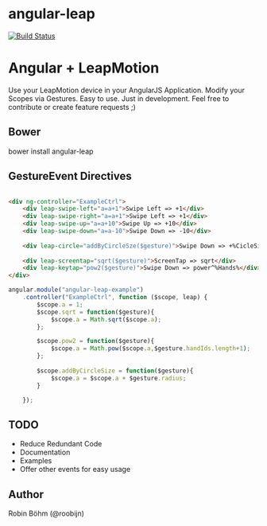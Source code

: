 angular-leap
============
[![Build Status](https://travis-ci.org/robinboehm/angular-leap.png)](https://travis-ci.org/robinboehm/angular-leap)

# Angular + LeapMotion
Use your LeapMotion device in your AngularJS Application. 
Modify your Scopes via Gestures.
Easy to use.
Just in development.
Feel free to contribute or create feature requests ;)

## Bower

bower install angular-leap

## GestureEvent Directives

```html

<div ng-controller="ExampleCtrl">
	<div leap-swipe-left="a=a+1">Swipe Left => +1</div>
	<div leap-swipe-right="a=a+1">Swipe Left => +1</div>
	<div leap-swipe-up="a=a+10">Swipe Up => +10</div>
	<div leap-swipe-down="a=a-10">Swipe Down => -10</div>
	
	<div leap-circle="addByCircleSze($gesture)">Swipe Down => +%CicleSize%</div>
	
	<div leap-screentap="sqrt($gesture)">ScreenTap => sqrt</div>
	<div leap-keytap="pow2($gesture)">Swipe Down => power^%Hands%</div>
</div>
```

```js
angular.module("angular-leap-example")
    .controller("ExampleCtrl", function ($scope, leap) {
		$scope.a = 1;
        $scope.sqrt = function($gesture){
        	$scope.a = Math.sqrt($scope.a);
        };

        $scope.pow2 = function($gesture){
        	$scope.a = Math.pow($scope.a,$gesture.handIds.length+1);
        };
        
        $scope.addByCircleSize = function($gesture){
            $scope.a = $scope.a + $gesture.radius;
        }

    });
```

## TODO
* Reduce Redundant Code
* Documentation
* Examples
* Offer other events for easy usage

## Author
Robin Böhm (@roobijn)

